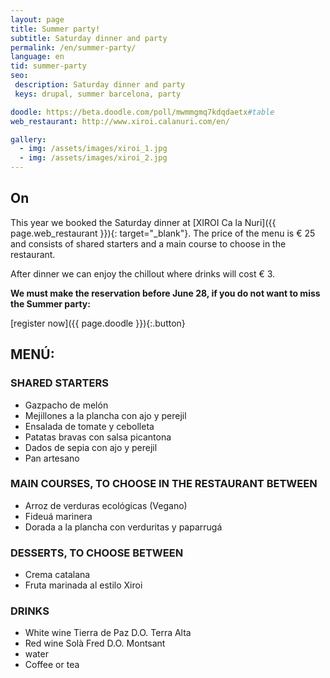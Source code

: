 ```yaml
---
layout: page
title: Summer party!
subtitle: Saturday dinner and party
permalink: /en/summer-party/
language: en
tid: summer-party
seo:
 description: Saturday dinner and party
 keys: drupal, summer barcelona, party

doodle: https://beta.doodle.com/poll/mwmmgmq7kdqdaetx#table
web_restaurant: http://www.xiroi.calanuri.com/en/

gallery:
  - img: /assets/images/xiroi_1.jpg
  - img: /assets/images/xiroi_2.jpg
---
```


## On
This year we booked the Saturday dinner at [XIROI Ca la Nuri]({{ page.web_restaurant }}){: target="_blank"}. The price of the menu is € 25 and consists of shared starters and a main course to choose in the restaurant.

After dinner we can enjoy the chillout where drinks will cost € 3.

**We must make the reservation before June 28, if you do not want to miss the Summer party:**

[register now]({{ page.doodle }}){:.button}

## MENÚ:
### SHARED STARTERS
- Gazpacho de melón
- Mejillones a la plancha con ajo y perejil
- Ensalada de tomate y cebolleta
- Patatas bravas con salsa picantona
- Dados de sepia con ajo y perejil
- Pan artesano

### MAIN COURSES, TO CHOOSE IN THE RESTAURANT BETWEEN
- Arroz de verduras ecológicas (Vegano)
- Fideuá marinera
- Dorada a la plancha con verduritas y paparrugá

### DESSERTS, TO CHOOSE BETWEEN
- Crema catalana
- Fruta marinada al estilo Xiroi

### DRINKS
- White wine Tierra de Paz D.O. Terra Alta
- Red wine Solà Fred D.O. Montsant
- water
- Coffee or tea
